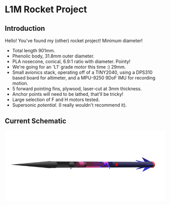 # L1M Rocket Project

## Introduction
Hello! You've found my (other) rocket project! Minimum diameter!

* Total length 901mm.
* Phenolic body, 31.8mm outer diameter.
* PLA nosecone, conical, 6.9:1 ratio with diameter. Pointy!
* We're going for an 'L1' grade motor this time :) 29mm.
* Small avionics stack, operating off of a TINY2040, using a DPS310 based board for altimeter, and a MPU-9250 9DoF IMU for recording motion.
* 5 forward pointing fins, plywood, laser-cut at 3mm thickness.
* Anchor points will need to be lathed, that'll be tricky!
* Large selection of F and H motors tested.
* Supersonic _potential_. (I really wouldn't recommend it).

## Current Schematic
<p align="center">
  <img src="https://github.com/aihphysics/L1M/blob/main/L1M.png?raw=true" />
</p>
